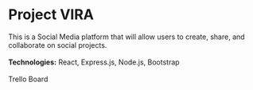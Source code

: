 <h1>Project VIRA</h1>

This is a Social Media platform that will allow users to create, share, and collaborate on social projects. 
<br><br>
<strong>Technologies:</strong> React, Express.js, Node.js, Bootstrap
<br><br>
Trello Board
